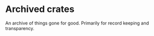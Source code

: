 # Archived crates

An archive of things gone for good. Primarily for record keeping and transparency.
